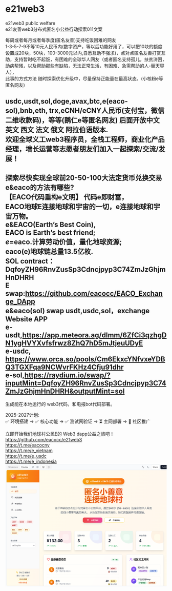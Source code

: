 # e21web3
e21web3 public welfare <br />
e21友善web3分布式匿名小公益行动探索011文案<br />

每周或者每月或者每季度(匿名友善)支持吃饭困难的网友<br />
1-3-5-7-9不等10元人民币内(数字资产，等以后功能好用了，可以把10块的额度设置成20块，50块，100-3000元以内,自愿互助不强求)，点对点匿名友善打赏互助，支持暂时吃不起饭，有困难的全球华人网友（或者匿名支持孤儿，扶贫济困，助病帮残，以及帮助那些有缺陷，无法正常生活，有困难、急需帮助的人-替天容人），<br />
此事的方式方法 随时探索优化升级中，尽量保持正能量在最高状态。(小核粉e等匿名网友)<br />

usdc,usdt,sol,doge,avax,btc,e(eaco-sol),bnb,eth, trx,eCNH/eCNY人民币(支付宝，微信二维收款码)，等等(鹅仁e等匿名网友) 后面开放中文 英文 西文 法文 俄文 阿拉伯语版本.<br />
欢迎全球义工web3程序员，全栈工程师，商业化产品经理，增长运营等志愿者朋友们加入一起探索/交流/发展！<br />
------
探索尽快实现全球前20-50-100大法定货币兑换交易e&eaco的方法有哪些?<br />
【EACO代码重构e文明】 代码e即财富，<br />
EACO地球E连接地球和宇宙的一切，e连接地球和宇宙万物。<br />
e&EACO(Earth’s Best Coin),<br />
EACO is Earth’s best friend;<br />
$e=$eaco.计算劳动价值，量化地球资源;<br />
eaco(e)地球链总量13.5亿枚.<br />
SOL contract：<br />
DqfoyZH96RnvZusSp3Cdncjpyp3C74ZmJzGhjmHnDHRH <br />
E swap:https://github.com/eacocc/EACO_Exchange_DApp <br />
e&eaco(sol) swap usdt,usdc,sol，exchange Website APP <br />
e-usdt,https://app.meteora.ag/dlmm/6ZfCi3qzhgDN1ygHVYXvfsfrwz8ZhQ7hD5mJtjeuUDyE <br />
e-usdc, <br />
https://www.orca.so/pools/Cm6EkxcYNfvxeYDBQ3TGXFqa9NCWvrFKHz4Cfju91dhr <br />
e-sol,https://raydium.io/swap/?inputMint=DqfoyZH96RnvZusSp3Cdncjpyp3C74ZmJzGhjmHnDHRH&outputMint=sol <br />
------
生成能在本地运行的 web3代码，和电报bot代码部署。<br />

2025-2027计划:<br />
✅ 环境搭建 → ✅ 核心功能 → ✅ 测试网验证 → ⏳ 主网部署 → 🚀 社区推广 <br />

立即开始我们地球村公民E的 Web3 dapp公益之旅吧！ <br />
https://github.com/eacocc/e21web3 <br />
https://t.me/eacocny <br />
https://t.me/e_vietnam <br />
https://t.me/e_usdc <br />
https://t.me/e_indonesia <br />
<img src="https://github.com/eacocc/e21web3/blob/main/cn01.png" alt="e21 web3 匿名公益中文版01"></img>


